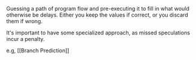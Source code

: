 Guessing a path of program flow and pre-executing it to fill in what would otherwise be delays. Either you keep the values if correct, or you discard them if wrong.

It's important to have some specialized approach, as missed speculations incur a penalty.

e.g, [[Branch Prediction]]